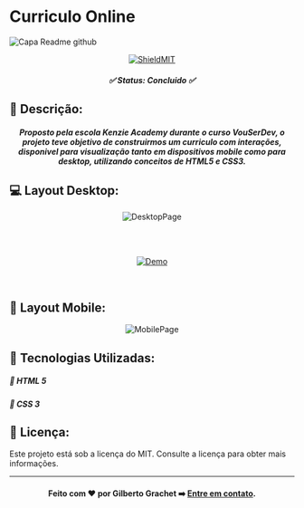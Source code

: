 # Curriculo Online

![Capa Readme github](https://user-images.githubusercontent.com/74614333/113784350-ad213080-970b-11eb-960d-896db50e6116.png)

<p align="center">

<a href="https://github.com/gilbertograchet/curriculohtml/blob/main/LICENSE" target="_blank">
<img alt="ShieldMIT" src="https://img.shields.io/github/license/gilbertograchet/curriculohtml">
</a>
  
</p>
<h5 align="center">
✅ Status: Concluido ✅
</h5>

## 🧾 Descrição: 
<h5 align="center">
Proposto pela escola Kenzie Academy durante o curso VouSerDev, o projeto teve objetivo de construirmos um curriculo com interações, disponivel para visualização tanto em dispositivos mobile como para desktop, utilizando conceitos de HTML5 e CSS3.
</h5>

## 💻 Layout Desktop:
  
<p align="center">
  <img alt="DesktopPage" src="https://user-images.githubusercontent.com/74614333/113784625-1d2fb680-970c-11eb-9a9a-dfe51f0d4dd5.gif">
</p>
<br>
<br>

<p align="center">
    <a href="https://gilbertograchetportfolio1.netlify.app" target="_blank">
      <img alt="Demo" src="https://user-images.githubusercontent.com/74614333/113865198-33785980-9782-11eb-8951-51dee415c896.png">
   </a>
</p>
  <br>

## 📱 Layout Mobile: 
<p align="center">
  <img alt="MobilePage" src="https://user-images.githubusercontent.com/74614333/113798180-11062200-9729-11eb-862f-71b61225b0c9.gif">
</p>

## 🚀 Tecnologias Utilizadas:
##### 🔸 HTML 5
##### 🔸 CSS 3

## 📗 Licença:
Este projeto está sob a licença do MIT. Consulte a licença para obter mais informações.

---
<h4 align="center">

Feito com ❤️ por Gilberto Grachet ➡️ [Entre em contato](https://www.linkedin.com/in/gilberto-grachet-junior-90a295156/).  

</h4>
